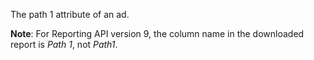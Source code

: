 The path 1 attribute of an ad.

**Note**: For Reporting API version 9, the column name in the downloaded report is *Path 1*, not *Path1*.
